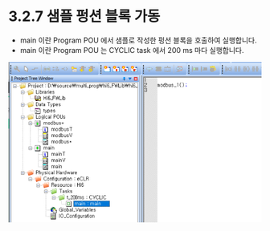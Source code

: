 # 3.2.7 샘플 펑션 블록 가동

* main 이란 Program POU 에서 샘플로 작성한 펑션 블록을 호출하여 실행합니다.
* main 이란 Program POU 는 CYCLIC task 에서 200 ms 마다 실행합니다.

![](../../_assets/image26.png)

